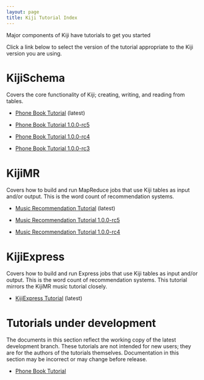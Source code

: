 ```yaml
---
layout: page
title: Kiji Tutorial Index
---
```


Major components of Kiji have tutorials to get you started

Click a link below to select the version of the tutorial appropriate
to the Kiji version you are using.

# KijiSchema
Covers the core functionality of Kiji; creating, writing, and reading from tables.

* [Phone Book Tutorial](tutorials/phonebook-tutorial/1.0.0-rc6/phonebook-tutorial) (latest)

* [Phone Book Tutorial 1.0.0-rc5](tutorials/phonebook-tutorial/1.0.0-rc5/phonebook-tutorial)

* [Phone Book Tutorial 1.0.0-rc4](tutorials/phonebook-tutorial/1.0.0-rc4/phonebook-tutorial)

* [Phone Book Tutorial 1.0.0-rc3](tutorials/phonebook-tutorial/1.0.0-rc3/phonebook-tutorial)

# KijiMR
Covers how to build and run MapReduce jobs that use Kiji tables as input and/or output. This is
the word count of recommendation systems.

* [Music Recommendation Tutorial](tutorials/music-recommendation/1.0.0-rc6/music-overview) (latest)

* [Music Recommendation Tutorial 1.0.0-rc5](tutorials/music-recommendation/1.0.0-rc5/music-overview)

* [Music Recommendation Tutorial 1.0.0-rc4](tutorials/music-recommendation/1.0.0-rc4/music-overview)

# KijiExpress
Covers how to build and run Express jobs that use Kiji tables as input and/or output. This is the
word count of recommendation systems.  This tutorial mirrors the KijiMR music tutorial closely.

* [KijiExpress Tutorial](tutorials/express-recommendation/0.1.0/express-overview) (latest)

# Tutorials under development

The documents in this section reflect the working copy of the latest development branch.
These tutorials are not intended for new users; they are for the authors of the tutorials
themselves. Documentation in this section may be incorrect or may change before release.

* [Phone Book Tutorial](tutorials/phonebook-tutorial/DEVEL/phonebook-tutorial)

